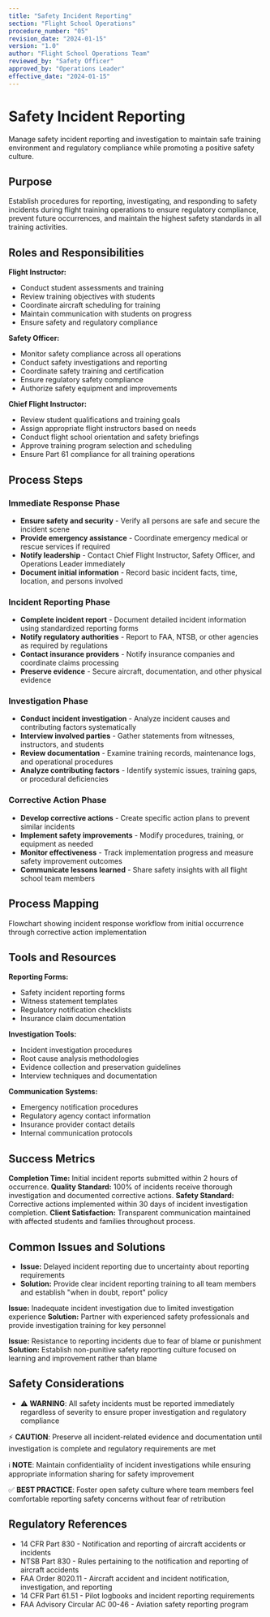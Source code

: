 ```yaml
---
title: "Safety Incident Reporting"
section: "Flight School Operations"
procedure_number: "05"
revision_date: "2024-01-15"
version: "1.0"
author: "Flight School Operations Team"
reviewed_by: "Safety Officer"
approved_by: "Operations Leader"
effective_date: "2024-01-15"
---
```


# Safety Incident Reporting

Manage safety incident reporting and investigation to maintain safe training environment and regulatory compliance while promoting a positive safety culture.

## Purpose

Establish procedures for reporting, investigating, and responding to safety incidents during flight training operations to ensure regulatory compliance, prevent future occurrences, and maintain the highest safety standards in all training activities.

## Roles and Responsibilities

**Flight Instructor:**

- Conduct student assessments and training
- Review training objectives with students
- Coordinate aircraft scheduling for training
- Maintain communication with students on progress
- Ensure safety and regulatory compliance

**Safety Officer:**

- Monitor safety compliance across all operations
- Conduct safety investigations and reporting
- Coordinate safety training and certification
- Ensure regulatory safety compliance
- Authorize safety equipment and improvements

**Chief Flight Instructor:**

- Review student qualifications and training goals
- Assign appropriate flight instructors based on needs
- Conduct flight school orientation and safety briefings
- Approve training program selection and scheduling
- Ensure Part 61 compliance for all training operations
## Process Steps

### Immediate Response Phase

- **Ensure safety and security** - Verify all persons are safe and secure the incident scene
- **Provide emergency assistance** - Coordinate emergency medical or rescue services if required
- **Notify leadership** - Contact Chief Flight Instructor, Safety Officer, and Operations Leader immediately
- **Document initial information** - Record basic incident facts, time, location, and persons involved

### Incident Reporting Phase

- **Complete incident report** - Document detailed incident information using standardized reporting forms
- **Notify regulatory authorities** - Report to FAA, NTSB, or other agencies as required by regulations
- **Contact insurance providers** - Notify insurance companies and coordinate claims processing
- **Preserve evidence** - Secure aircraft, documentation, and other physical evidence

### Investigation Phase

- **Conduct incident investigation** - Analyze incident causes and contributing factors systematically
- **Interview involved parties** - Gather statements from witnesses, instructors, and students
- **Review documentation** - Examine training records, maintenance logs, and operational procedures
- **Analyze contributing factors** - Identify systemic issues, training gaps, or procedural deficiencies

### Corrective Action Phase

- **Develop corrective actions** - Create specific action plans to prevent similar incidents
- **Implement safety improvements** - Modify procedures, training, or equipment as needed
- **Monitor effectiveness** - Track implementation progress and measure safety improvement outcomes
- **Communicate lessons learned** - Share safety insights with all flight school team members

## Process Mapping

Flowchart showing incident response workflow from initial occurrence through corrective action implementation

## Tools and Resources

**Reporting Forms:**

- Safety incident reporting forms
- Witness statement templates
- Regulatory notification checklists
- Insurance claim documentation

**Investigation Tools:**

- Incident investigation procedures
- Root cause analysis methodologies
- Evidence collection and preservation guidelines
- Interview techniques and documentation

**Communication Systems:**

- Emergency notification procedures
- Regulatory agency contact information
- Insurance provider contact details
- Internal communication protocols

## Success Metrics

**Completion Time:** Initial incident reports submitted within 2 hours of occurrence.
**Quality Standard:** 100% of incidents receive thorough investigation and documented corrective actions.
**Safety Standard:** Corrective actions implemented within 30 days of incident investigation completion.
**Client Satisfaction:** Transparent communication maintained with affected students and families throughout process.

## Common Issues and Solutions

- **Issue:** Delayed incident reporting due to uncertainty about reporting requirements
- **Solution:** Provide clear incident reporting training to all team members and establish "when in doubt, report" policy




**Issue:** Inadequate incident investigation due to limited investigation experience
**Solution:** Partner with experienced safety professionals and provide investigation training for key personnel

**Issue:** Resistance to reporting incidents due to fear of blame or punishment
**Solution:** Establish non-punitive safety reporting culture focused on learning and improvement rather than blame

## Safety Considerations

- ⚠️ **WARNING**: All safety incidents must be reported immediately regardless of severity to ensure proper investigation and regulatory compliance



⚡ **CAUTION**: Preserve all incident-related evidence and documentation until investigation is complete and regulatory requirements are met

ℹ️ **NOTE**: Maintain confidentiality of incident investigations while ensuring appropriate information sharing for safety improvement

✅ **BEST PRACTICE**: Foster open safety culture where team members feel comfortable reporting safety concerns without fear of retribution

## Regulatory References

- 14 CFR Part 830 - Notification and reporting of aircraft accidents or incidents
- NTSB Part 830 - Rules pertaining to the notification and reporting of aircraft accidents
- FAA Order 8020.11 - Aircraft accident and incident notification, investigation, and reporting
- 14 CFR Part 61.51 - Pilot logbooks and incident reporting requirements
- FAA Advisory Circular AC 00-46 - Aviation safety reporting program
